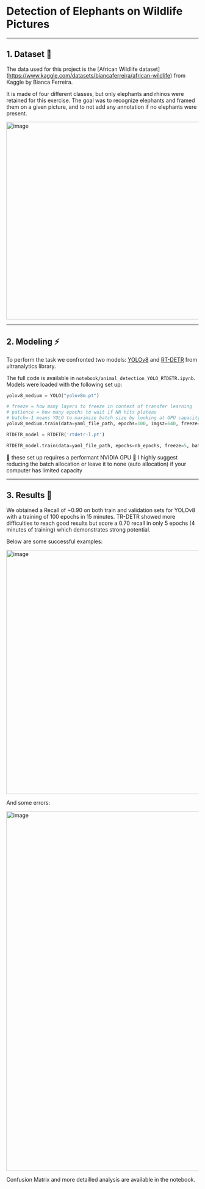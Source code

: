 # Detection of Elephants on Wildlife Pictures

---

## 1. Dataset :elephant:

The data used for this project is the [African Wildlife dataset] (https://www.kaggle.com/datasets/biancaferreira/african-wildlife) from Kaggle by Bianca Ferreira.

It is made of four different classes, but only elephants and rhinos were retained for this exercise. The goal was to recognize elephants and framed them on a given picture, and to not add any annotation if no elephants were present.

<img width="517" alt="image" src="https://github.com/julienguyet/animal_detection/assets/55974674/9f03f73f-dd1f-4b09-bcd5-4d4686b04918">

---

## 2. Modeling :zap:

To perform the task we confronted two models: [YOLOv8](https://yolov8.com/) and [RT-DETR](https://docs.ultralytics.com/models/rtdetr/) from ultranalytics library.

The full code is available in ```notebook/animal_detection_YOLO_RTDETR.ipynb```.
Models were loaded with the following set up:

```python
yolov8_medium = YOLO("yolov8m.pt")

# freeze = how many layers to freeze in context of transfer learning
# patience = how many epochs to wait if NN hits plateau
# batch=-1 means YOLO to maximize batch size by looking at GPU capacity (often 60% so pushed to 80%)
yolov8_medium.train(data=yaml_file_path, epochs=100, imgsz=640, freeze=5, patience=50, batch=0.8) 
```

```python
RTDETR_model = RTDETR('rtdetr-l.pt')

RTDETR_model.train(data=yaml_file_path, epochs=nb_epochs, freeze=5, batch=0.8)
```

:rotating_light: these set up requires a performant NVIDIA GPU :rotating_light: 
I highly suggest reducing the batch allocation or leave it to none (auto allocation) if your computer has limited capacity

---

## 3. Results :microscope:

We obtained a Recall of ~0.90 on both train and validation sets for YOLOv8 with a training of 100 epochs in 15 minutes. TR-DETR showed more difficulties to reach good results but score a 0.70 recall in only 5 epochs (4 minutes of training) which demonstrates strong potential. 

Below are some successful examples:

<img width="639" alt="image" src="https://github.com/julienguyet/animal_detection/assets/55974674/ef33f068-7052-4f9b-bd1f-229a94455060">

And some errors:

<img width="942" alt="image" src="https://github.com/julienguyet/animal_detection/assets/55974674/7ec5a9df-cc25-4c81-9003-107611c297ef">


Confusion Matrix and more detailled analysis are available in the notebook. 
